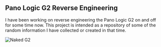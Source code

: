 ## Pano Logic G2 Reverse Engineering

I have been working on reverse engineering the Pano Logic G2 on and off for some time now. This project is intended as a repository of some of the random information I have collected or created in that time.

![Naked G2](https://twj42.github.io/images/IMG_0739.jpg)
